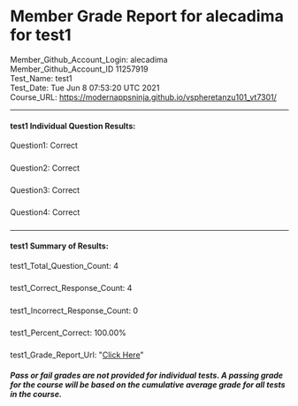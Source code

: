 # Member Grade Report for alecadima for test1  
   
Member_Github_Account_Login: alecadima  
Member_Github_Account_ID 11257919  
Test_Name: test1  
Test_Date: Tue Jun  8 07:53:20 UTC 2021  
Course_URL: https://modernappsninja.github.io/vspheretanzu101_vt7301/  
   
---  
#### test1 Individual Question Results:  
Question1: Correct  
#####  
Question2: Correct  
#####  
Question3: Correct  
#####  
Question4: Correct  
#####  
---  
#### test1 Summary of Results:  
test1_Total_Question_Count: 4  
#####  
test1_Correct_Response_Count: 4  
#####  
test1_Incorrect_Response_Count: 0  
#####  
test1_Percent_Correct: 100.00%  
#####  
test1_Grade_Report_Url: "[Click Here](https://github.com/modernappsninjas/alecadima/blob/main/static/userdata/courses/vspheretanzu101_vt7301/grade_report.pr943.test1.md)"
##### Pass or fail grades are not provided for individual tests. A passing grade for the course will be based on the cumulative average grade for all tests in the course.  
